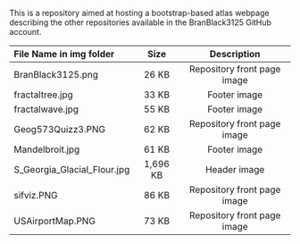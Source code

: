 This is a repository aimed at hosting a bootstrap-based atlas webpage describing the other repositories available in the BranBlack3125 GitHub account.

|File Name in img folder|Size|Description|
|:---|:---:|:---:|
|BranBlack3125.png|26 KB|Repository front page image|
|fractaltree.jpg|33 KB|Footer image|
|fractalwave.jpg|55 KB|Footer image|
|Geog573Quizz3.PNG|62 KB|Repository front page image|
|Mandelbroit.jpg|61 KB|Footer image|
|S_Georgia_Glacial_Flour.jpg|1,696 KB|Header image|
|sifviz.PNG|86 KB|Repository front page image|
|USAirportMap.PNG|73 KB|Repository front page image|
